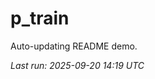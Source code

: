 # p_train

Auto-updating README demo.

<!--START_SECTION:status-->
_Last run: 2025-09-20 14:19 UTC_
<!--END_SECTION:status-->































































































































































































































































































































































































































































































































































































































































